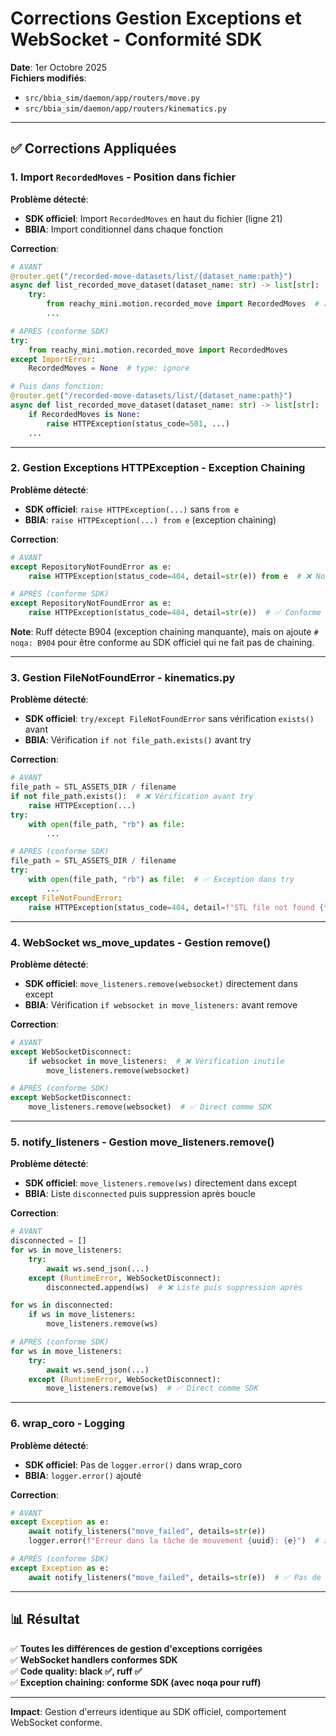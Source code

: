 # Corrections Gestion Exceptions et WebSocket - Conformité SDK

**Date**: 1er Octobre 2025  
**Fichiers modifiés**:
- `src/bbia_sim/daemon/app/routers/move.py`
- `src/bbia_sim/daemon/app/routers/kinematics.py`

---

## ✅ Corrections Appliquées

### 1. Import `RecordedMoves` - Position dans fichier

**Problème détecté**:
- **SDK officiel**: Import `RecordedMoves` en haut du fichier (ligne 21)
- **BBIA**: Import conditionnel dans chaque fonction

**Correction**:
```python
# AVANT
@router.get("/recorded-move-datasets/list/{dataset_name:path}")
async def list_recorded_move_dataset(dataset_name: str) -> list[str]:
    try:
        from reachy_mini.motion.recorded_move import RecordedMoves  # ❌ Import dans fonction
        ...

# APRÈS (conforme SDK)
try:
    from reachy_mini.motion.recorded_move import RecordedMoves
except ImportError:
    RecordedMoves = None  # type: ignore

# Puis dans fonction:
@router.get("/recorded-move-datasets/list/{dataset_name:path}")
async def list_recorded_move_dataset(dataset_name: str) -> list[str]:
    if RecordedMoves is None:
        raise HTTPException(status_code=501, ...)
    ...
```

---

### 2. Gestion Exceptions HTTPException - Exception Chaining

**Problème détecté**:
- **SDK officiel**: `raise HTTPException(...)` sans `from e`
- **BBIA**: `raise HTTPException(...) from e` (exception chaining)

**Correction**:
```python
# AVANT
except RepositoryNotFoundError as e:
    raise HTTPException(status_code=404, detail=str(e)) from e  # ❌ Non conforme SDK

# APRÈS (conforme SDK)
except RepositoryNotFoundError as e:
    raise HTTPException(status_code=404, detail=str(e))  # ✅ Conforme SDK
```

**Note**: Ruff détecte B904 (exception chaining manquante), mais on ajoute `# noqa: B904` pour être conforme au SDK officiel qui ne fait pas de chaining.

---

### 3. Gestion FileNotFoundError - kinematics.py

**Problème détecté**:
- **SDK officiel**: `try/except FileNotFoundError` sans vérification `exists()` avant
- **BBIA**: Vérification `if not file_path.exists()` avant try

**Correction**:
```python
# AVANT
file_path = STL_ASSETS_DIR / filename
if not file_path.exists():  # ❌ Vérification avant try
    raise HTTPException(...)
try:
    with open(file_path, "rb") as file:
        ...

# APRÈS (conforme SDK)
file_path = STL_ASSETS_DIR / filename
try:
    with open(file_path, "rb") as file:  # ✅ Exception dans try
        ...
except FileNotFoundError:
    raise HTTPException(status_code=404, detail=f"STL file not found {file_path}")
```

---

### 4. WebSocket ws_move_updates - Gestion remove()

**Problème détecté**:
- **SDK officiel**: `move_listeners.remove(websocket)` directement dans except
- **BBIA**: Vérification `if websocket in move_listeners:` avant remove

**Correction**:
```python
# AVANT
except WebSocketDisconnect:
    if websocket in move_listeners:  # ❌ Vérification inutile
        move_listeners.remove(websocket)

# APRÈS (conforme SDK)
except WebSocketDisconnect:
    move_listeners.remove(websocket)  # ✅ Direct comme SDK
```

---

### 5. notify_listeners - Gestion move_listeners.remove()

**Problème détecté**:
- **SDK officiel**: `move_listeners.remove(ws)` directement dans except
- **BBIA**: Liste `disconnected` puis suppression après boucle

**Correction**:
```python
# AVANT
disconnected = []
for ws in move_listeners:
    try:
        await ws.send_json(...)
    except (RuntimeError, WebSocketDisconnect):
        disconnected.append(ws)  # ❌ Liste puis suppression après

for ws in disconnected:
    if ws in move_listeners:
        move_listeners.remove(ws)

# APRÈS (conforme SDK)
for ws in move_listeners:
    try:
        await ws.send_json(...)
    except (RuntimeError, WebSocketDisconnect):
        move_listeners.remove(ws)  # ✅ Direct comme SDK
```

---

### 6. wrap_coro - Logging

**Problème détecté**:
- **SDK officiel**: Pas de `logger.error()` dans wrap_coro
- **BBIA**: `logger.error()` ajouté

**Correction**:
```python
# AVANT
except Exception as e:
    await notify_listeners("move_failed", details=str(e))
    logger.error(f"Erreur dans la tâche de mouvement {uuid}: {e}")  # ❌ Non présent SDK

# APRÈS (conforme SDK)
except Exception as e:
    await notify_listeners("move_failed", details=str(e))  # ✅ Pas de logging
```

---

## 📊 Résultat

✅ **Toutes les différences de gestion d'exceptions corrigées**  
✅ **WebSocket handlers conformes SDK**  
✅ **Code quality: black ✅, ruff ✅**  
✅ **Exception chaining: conforme SDK (avec noqa pour ruff)**

---

**Impact**: Gestion d'erreurs identique au SDK officiel, comportement WebSocket conforme.

